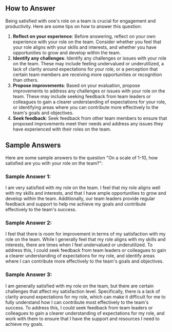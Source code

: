 

How to Answer
-------------

Being satisfied with one's role on a team is crucial for engagement and productivity. Here are some tips on how to answer this question:

1. **Reflect on your experience**: Before answering, reflect on your own experience with your role on the team. Consider whether you feel that your role aligns with your skills and interests, and whether you have opportunities to grow and develop within the team.
2. **Identify any challenges**: Identify any challenges or issues with your role on the team. These may include feeling undervalued or underutilized, a lack of clarity around expectations for your role, or a perception that certain team members are receiving more opportunities or recognition than others.
3. **Propose improvements**: Based on your evaluation, propose improvements to address any challenges or issues with your role on the team. These may include seeking feedback from team leaders or colleagues to gain a clearer understanding of expectations for your role, or identifying areas where you can contribute more effectively to the team's goals and objectives.
4. **Seek feedback**: Seek feedback from other team members to ensure that proposed improvements meet their needs and address any issues they have experienced with their roles on the team.

Sample Answers
--------------

Here are some sample answers to the question "On a scale of 1-10, how satisfied are you with your role on the team?":

### Sample Answer 1:

I am very satisfied with my role on the team. I feel that my role aligns well with my skills and interests, and that I have ample opportunities to grow and develop within the team. Additionally, our team leaders provide regular feedback and support to help me achieve my goals and contribute effectively to the team's success.

### Sample Answer 2:

I feel that there is room for improvement in terms of my satisfaction with my role on the team. While I generally feel that my role aligns with my skills and interests, there are times when I feel undervalued or underutilized. To address this, I could seek feedback from team leaders or colleagues to gain a clearer understanding of expectations for my role, and identify areas where I can contribute more effectively to the team's goals and objectives.

### Sample Answer 3:

I am generally satisfied with my role on the team, but there are certain challenges that affect my satisfaction level. Specifically, there is a lack of clarity around expectations for my role, which can make it difficult for me to fully understand how I can contribute most effectively to the team's success. To address this, I could seek feedback from team leaders or colleagues to gain a clearer understanding of expectations for my role, and work with them to ensure that I have the support and resources I need to achieve my goals.

